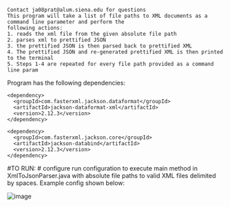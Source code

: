 
    Contact ja08prat@alum.siena.edu for questions
    This program will take a list of file paths to XML documents as a command line parameter and perform the
    following actions:
    1. reads the xml file from the given absolute file path
    2. parses xml to prettified JSON
    3. the prettified JSON is then parsed back to prettified XML
    4. The prettified JSON and re-generated prettified XML is then printed to the terminal
    5. Steps 1-4 are repeated for every file path provided as a command line param

 
Program has the following dependencies:

    <dependency>
      <groupId>com.fasterxml.jackson.dataformat</groupId>
      <artifactId>jackson-dataformat-xml</artifactId>
      <version>2.12.3</version>
    </dependency>
    
    <dependency>
      <groupId>com.fasterxml.jackson.core</groupId>
      <artifactId>jackson-databind</artifactId>
      <version>2.12.3</version>
    </dependency>

#TO RUN: #
configure run configuration to execute main method in XmlToJsonParser.java with absolute file paths to valid XML files delimited by spaces. Example config shown below:

![image](https://user-images.githubusercontent.com/14113300/115154817-c9e23000-a04a-11eb-85ce-dac7fcf210a5.png)
